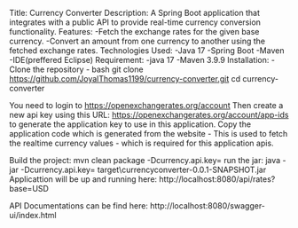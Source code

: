 Title: Currency Converter
Description: A Spring Boot application that integrates with a public API to provide real-time currency conversion functionality.
Features: -Fetch the exchange rates for the given base currency. 
          -Convert an amount from one currency to another using the fetched exchange rates.
Technologies Used: -Java 17
                   -Spring Boot
                   -Maven
                   -IDE(preffered Eclipse)
Requirement: -java 17
             -Maven 3.9.9
Installation: -Clone the repository -  bash
                                       git clone https://github.com/JoyalThomas1199/currency-converter.git
                                       cd currency-converter

You need to login to https://openexchangerates.org/account
Then create a new api key using this URL: https://openexchangerates.org/account/app-ids to generate the application key to use in this application.
Copy the application code which is generated from the website - This is used to fetch the realtime currency values - which is required for this application apis.



Build the project: mvn clean package -Dcurrency.api.key=<API KEY GENERATED>
run the jar: java -jar -Dcurrency.api.key=<API KEY GENERATED> target\currencyconverter-0.0.1-SNAPSHOT.jar
Applicattion will be up and running here: http://localhost:8080/api/rates?base=USD

API Documentations can be find here: http://localhost:8080/swagger-ui/index.html